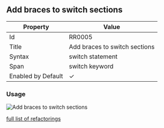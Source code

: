 ## Add braces to switch sections

| Property | Value |
| -------- | ----- |
| Id | RR0005 |
| Title | Add braces to switch sections |
| Syntax | switch statement |
| Span | switch keyword |
| Enabled by Default | &#x2713; |

### Usage

![Add braces to switch sections](../../images/refactorings/AddBracesToSwitchSections.png)

[full list of refactorings](Refactorings.md)